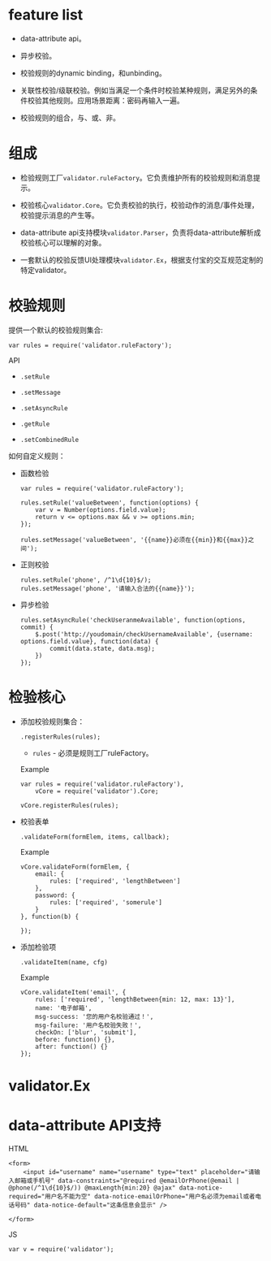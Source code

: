 feature list
=============

*   data-attribute api。

*   异步校验。

*   校验规则的dynamic binding，和unbinding。 

*   关联性校验/级联校验。例如当满足一个条件时校验某种规则，满足另外的条件校验其他规则。应用场景距离：密码再输入一遍。

*   校验规则的组合，与、或、非。


组成
===

*   检验规则工厂`validator.ruleFactory`。它负责维护所有的校验规则和消息提示。

*   校验核心`validator.Core`。它负责校验的执行，校验动作的消息/事件处理，校验提示消息的产生等。

*   data-attribute api支持模块`validator.Parser`，负责将data-attribute解析成校验核心可以理解的对象。

*   一套默认的校验反馈UI处理模块`validator.Ex`，根据支付宝的交互规范定制的特定validator。

校验规则
=====================

提供一个默认的校验规则集合:

    var rules = require('validator.ruleFactory');

API

*   `.setRule`

*   `.setMessage`

*   `.setAsyncRule`

*   `.getRule`

*   `.setCombinedRule`

如何自定义规则：

*   函数检验

        var rules = require('validator.ruleFactory');

        rules.setRule('valueBetween', function(options) {
            var v = Number(options.field.value);
            return v <= options.max && v >= options.min;
        });

        rules.setMessage('valueBetween', '{{name}}必须在{{min}}和{{max}}之间');

*   正则校验

        rules.setRule('phone', /^1\d{10}$/);
        rules.setMessage('phone', '请输入合法的{{name}}');

*   异步检验

        rules.setAsyncRule('checkUseranmeAvailable', function(options, commit) {
            $.post('http://youdomain/checkUsernameAvailable', {username: options.field.value}, function(data) {
                commit(data.state, data.msg);
            })
        });


检验核心
==============

*   添加校验规则集合：
    
        .registerRules(rules);

    *   `rules` - 必须是规则工厂ruleFactory。

    Example

        var rules = require('validator.ruleFactory'),
            vCore = require('validator').Core;

        vCore.registerRules(rules);

*   校验表单

        .validateForm(formElem, items, callback);

    Example

        vCore.validateForm(formElem, {
            email: {
                rules: ['required', 'lengthBetween']
            },
            password: {
                rules: ['required', 'somerule']
            }
        }, function(b) {

        });

*   添加检验项

        .validateItem(name, cfg)

    Example

        vCore.validateItem('email', {
            rules: ['required', 'lengthBetween{min: 12, max: 13}'],
            name: '电子邮箱',
            msg-success: '您的用户名校验通过！',
            msg-failure: '用户名校验失败！',
            checkOn: ['blur', 'submit'],
            before: function() {},
            after: function() {}
        });


validator.Ex
============



data-attribute API支持
==================

HTML

    <form>
        <input id="username" name="username" type="text" placeholder="请输入邮箱或手机号" data-constraints="@required @emailOrPhone(@email | @phone(/^1\d{10}$/)) @maxLength{min:20} @ajax" data-notice-required="用户名不能为空" data-notice-emailOrPhone="用户名必须为email或者电话号码" data-notice-default="这条信息会显示" />
        
    </form>

JS

    var v = require('validator');
